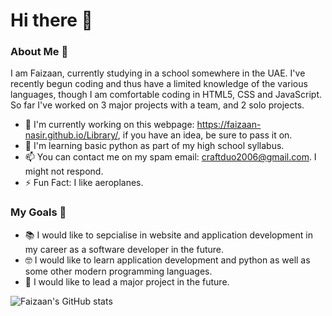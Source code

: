 # Hi there 👋
### About Me 🤘
I am Faizaan, currently studying in a school somewhere in the UAE. I've recently begun coding and thus have a limited knowledge of the various languages, though I am comfortable coding in HTML5, CSS and JavaScript. So far I've worked on 3 major projects with a team, and 2 solo projects.
- 🔬 I'm currently working on this webpage: https://faizaan-nasir.github.io/Library/, if you have an idea, be sure to pass it on.
- 🏫 I'm learning basic python as part of my high school syllabus.
- 📫 You can contact me on my spam email: craftduo2006@gmail.com. I might not respond.
- ⚡ Fun Fact: I like aeroplanes. 

### My Goals 🔭
- 📚 I would like to sepcialise in website and application development in my career as a software developer in the future. 
- 🤓 I would like to learn application development and python as well as some other modern programming languages. 
- 👑 I would like to lead a major project in the future. 


![Faizaan's GitHub stats](https://github-readme-stats.vercel.app/api?username=Faizaan-Nasir)

